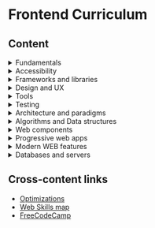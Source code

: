 # Frontend Curriculum

## Content
<details>
<summary>Fundamentals</summary>

- [HTML](./notes/html.md)
- [CSS](./notes/css.md)
- [JavaScript](./notes/javascript.md)
- Canvas API
- WebGl and animations
- [Browsers](./notes/browsers.md)

</details>

<details>
<summary>Accessibility</summary>

- [Accessibility](./notes/a11y.md)

</details>

<details>
<summary>Frameworks and libraries</summary>

- [Angular](./notes/angular.md)
- React
- Vue

</details>

<details>
<summary>Design and UX</summary>

- [Graphics](./notes/graphics.md)
- Color Theory
- [Fonts](./notes/fonts.md)
- Design

</details>

<details>
<summary>Tools</summary>

- [TypeScript](./notes/typescript.md)
- [Dev tools (Chrome, Git, GitHub)](./notes/dev-tools.md)
- [Webpack](./notes/webpack.md)

</details>

<details>
<summary>Testing</summary>


</details>

<details>
<summary>Architecture and paradigms</summary>

- [OOP](./notes/oop.md)
- [Functional programming](./notes/functional-programming.md)
- Procedural programming
- [Architecture](./notes/architecture.md)
- [Design patterns](./notes/design-patterns.md)

</details>

<details>
<summary>Algorithms and Data structures</summary>

- [Data structures and Algorithms](./notes/algorithms.md)

</details>

<details>
<summary>Web components</summary>

- Web components

</details>

<details>
<summary>Progressive web apps</summary>


</details>

<details>
<summary>Modern WEB features</summary>


</details>

<details>
<summary>Databases and servers</summary>

- Serverless
- [Firebase](./notes/firebase.md)

</details>

## Cross-content links
- [Optimizations](./notes/optimizations.md)
- [Web Skills map](https://andreasbm.github.io/web-skills/)
- [FreeCodeCamp](https://www.freecodecamp.org/)
